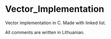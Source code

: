 # Vector_Implementation
Vector implementation in C. Made with linked list.

All comments are written in Lithuanian.
